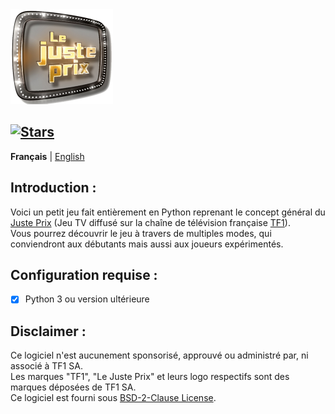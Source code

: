 <img src="Logo_Le_Juste_Prix.png" width="164" height="152"/>

[![Stars](https://img.shields.io/github/stars/AurelienAudero/Le-jeu-du-Juste-Prix?label=Stars)](https://github.com/AurelienAudero/Le-jeu-du-Juste-Prix/stargazers)
-----

**Français** | [English](README_EN.md)

## Introduction :
Voici un petit jeu fait entièrement en Python reprenant le concept général du [Juste Prix](https://fr.wikipedia.org/wiki/Le_Juste_Prix) (Jeu TV diffusé sur la chaîne de télévision française [TF1](https://groupe-tf1.fr/)).  
Vous pourrez découvrir le jeu à travers de multiples modes, qui conviendront aux débutants mais aussi aux joueurs expérimentés.

## Configuration requise :
- [x] Python 3 ou version ultérieure

## Disclaimer :
Ce logiciel n'est aucunement sponsorisé, approuvé ou administré par, ni associé à TF1 SA.  
Les marques "TF1", "Le Juste Prix" et leurs logo respectifs sont des marques déposées de TF1 SA.  
Ce logiciel est fourni sous [BSD-2-Clause License](https://github.com/AurelienAudero/Le-jeu-du-Juste-Prix/blob/main/LICENSE).

